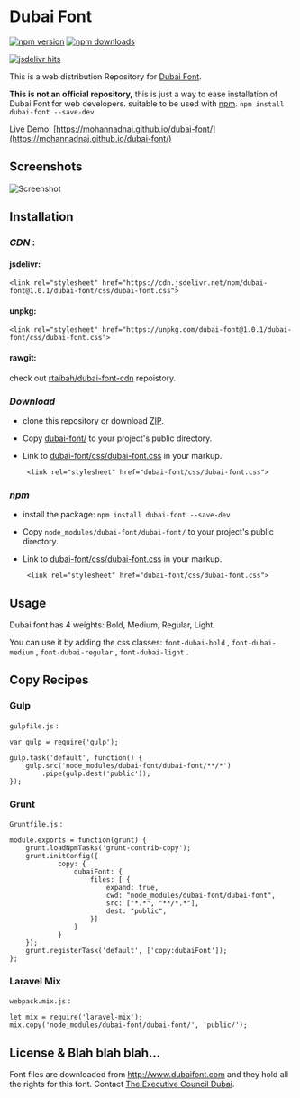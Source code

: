 # Dubai Font

[![npm version](https://badge.fury.io/js/dubai-font.svg)](https://www.npmjs.com/package/dubai-font)
[![npm downloads](https://img.shields.io/npm/dt/dubai-font.svg)](https://www.npmjs.com/package/dubai-font)


[![jsdelivr hits](https://data.jsdelivr.com/v1/package/npm/dubai-font/badge)](https://www.jsdelivr.com/package/npm/dubai-font)

This is a web distribution Repository for [Dubai Font](https://dubaifont.com).

**This is not an official repository,** this is just a way to ease installation of Dubai Font for web developers. suitable to be used with [npm](https://www.npmjs.com). `npm install dubai-font --save-dev`

Live Demo: [https://mohannadnaj.github.io/dubai-font/](https://mohannadnaj.github.io/dubai-font/)

## Screenshots

![Screenshot](https://mohannadnaj.github.io/dubai-font/screenshot.png)

## Installation

### *CDN* :

#### jsdelivr:

    <link rel="stylesheet" href="https://cdn.jsdelivr.net/npm/dubai-font@1.0.1/dubai-font/css/dubai-font.css">

#### unpkg:

    <link rel="stylesheet" href="https://unpkg.com/dubai-font@1.0.1/dubai-font/css/dubai-font.css">

#### rawgit:

check out [rtaibah/dubai-font-cdn](https://github.com/rtaibah/dubai-font-cdn/) repoistory.

### *Download*

 - clone this repository or download [ZIP](https://github.com/MohannadNaj/dubai-font/archive/master.zip).
 
 - Copy [dubai-font/](dubai-font/) to your project's public directory.

 - Link to [dubai-font/css/dubai-font.css](dubai-font/css/dubai-font.css) in your markup.

        <link rel="stylesheet" href="dubai-font/css/dubai-font.css">


### *npm*

 - install the package: `npm install dubai-font --save-dev`

 - Copy `node_modules/dubai-font/dubai-font/` to your project's public directory.
 
 - Link to [dubai-font/css/dubai-font.css](dubai-font/css/dubai-font.css) in your markup.

        <link rel="stylesheet" href="dubai-font/css/dubai-font.css">

## Usage

Dubai font has 4 weights: Bold, Medium, Regular, Light.

You can use it by adding the css classes: `font-dubai-bold` , `font-dubai-medium` , `font-dubai-regular` , `font-dubai-light` .


## Copy Recipes
### Gulp

`gulpfile.js` :

    var gulp = require('gulp');

    gulp.task('default', function() {
        gulp.src('node_modules/dubai-font/dubai-font/**/*')
            .pipe(gulp.dest('public'));
    });

### Grunt

`Gruntfile.js` :

    module.exports = function(grunt) {
        grunt.loadNpmTasks('grunt-contrib-copy');
        grunt.initConfig({
                copy: {
                    dubaiFont: {
                        files: [ {
                            expand: true,
                            cwd: "node_modules/dubai-font/dubai-font",
                            src: ["*.*", "**/*.*"],
                            dest: "public",
                        }]
                    }
                }
        });
        grunt.registerTask('default', ['copy:dubaiFont']);
    };

### Laravel Mix

`webpack.mix.js` :

    let mix = require('laravel-mix');
    mix.copy('node_modules/dubai-font/dubai-font/', 'public/');


## License & Blah blah blah...

 Font files are downloaded from http://www.dubaifont.com and they hold all the rights for this font. Contact [The Executive Council Dubai](https://dubaifont.com/contact).
